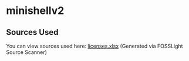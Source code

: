 # minishellv2

## Sources Used
You can view sources used here: [licenses.xlsx](licenses.xlsx) (Generated via FOSSLight Source Scanner)
